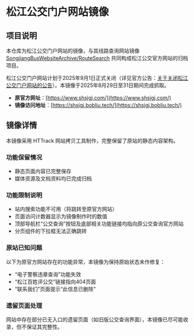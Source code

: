 # 松江公交门户网站镜像

## 项目说明

本仓库为松江公交门户网站的镜像，与其线路查询网站镜像 [SongjiangBusWebsiteArchive/RouteSearch](https://github.com/SongjiangBusWebsiteArchive/RouteSearch) 共同构成松江公交官方网站的归档项目。

松江公交门户网站计划于2025年9月1日正式关闭（详见官方公告：[关于关闭松江公交门户网站的公告](https://mp.weixin.qq.com/s/ywsayA6J95-TIjNRSBbuIQ)）。本镜像于2025年8月29日至31日期间完成抓取。

- **原官方网址**：[https://www.shsjgj.com/](https://www.shsjgj.com/)
- **镜像访问地址**：[https://shsjgj.bobliu.tech/](https://shsjgj.bobliu.tech/)

## 镜像详情

本镜像采用 HTTrack 网站拷贝工具制作，完整保留了原站的静态内容架构。

### 功能保留情况

- 静态页面内容已完整保存
- 媒体资源及文档资料均已完成归档

### 功能限制说明

- 站内搜索功能不可用（将跳转至原官方网站）
- 页面访问计数器显示为镜像制作时的数值
- 顶部导航栏“公交查询”按钮及底部相关功能链接均指向原公交查询官方网站
- 分页组件的下拉框无法正确跳转

### 原站已知问题

以下为原官方网站存在的功能异常，本镜像为保持原始状态未作修复：

- “电子警察违章查询”功能失效
- “松江百姓评公交”链接指向404页面
- “联系我们”页面提示“此信息已删除”

### 遗留页面处理

网站中存在部分已无入口的遗留页面（如旧版公交查询界面），本镜像已尽可能收录，但不保证其完整性。
